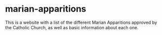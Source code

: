 # marian-apparitions

This is a website with a list of the different Marian Apparitions approved by the Catholic Church, as well as basic information about each one.
